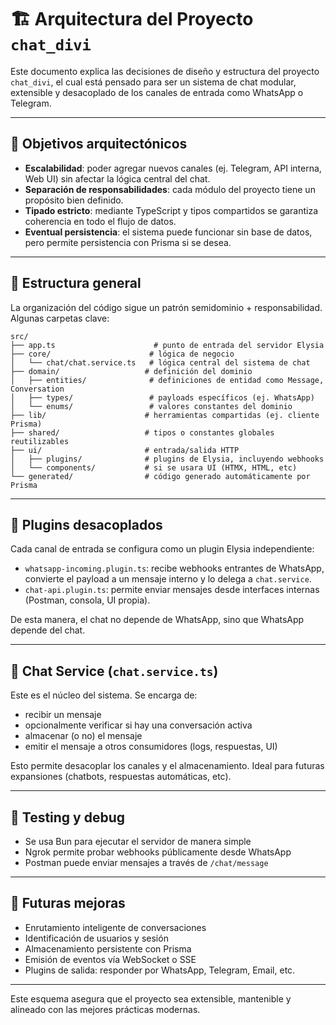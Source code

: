 # 🏗️ Arquitectura del Proyecto `chat_divi`

Este documento explica las decisiones de diseño y estructura del proyecto `chat_divi`, el cual está pensado para ser un sistema de chat modular, extensible y desacoplado de los canales de entrada como WhatsApp o Telegram.

---

## 🎯 Objetivos arquitectónicos

* **Escalabilidad**: poder agregar nuevos canales (ej. Telegram, API interna, Web UI) sin afectar la lógica central del chat.
* **Separación de responsabilidades**: cada módulo del proyecto tiene un propósito bien definido.
* **Tipado estricto**: mediante TypeScript y tipos compartidos se garantiza coherencia en todo el flujo de datos.
* **Eventual persistencia**: el sistema puede funcionar sin base de datos, pero permite persistencia con Prisma si se desea.

---

## 🧱 Estructura general

La organización del código sigue un patrón semidominio + responsabilidad. Algunas carpetas clave:

```
src/
├── app.ts                      # punto de entrada del servidor Elysia
├── core/                      # lógica de negocio
│   └── chat/chat.service.ts   # lógica central del sistema de chat
├── domain/                   # definición del dominio
│   ├── entities/              # definiciones de entidad como Message, Conversation
│   ├── types/                 # payloads específicos (ej. WhatsApp)
│   └── enums/                 # valores constantes del dominio
├── lib/                      # herramientas compartidas (ej. cliente Prisma)
├── shared/                   # tipos o constantes globales reutilizables
├── ui/                       # entrada/salida HTTP
│   ├── plugins/              # plugins de Elysia, incluyendo webhooks
│   └── components/           # si se usara UI (HTMX, HTML, etc)
└── generated/                # código generado automáticamente por Prisma
```

---

## 🔌 Plugins desacoplados

Cada canal de entrada se configura como un plugin Elysia independiente:

* `whatsapp-incoming.plugin.ts`: recibe webhooks entrantes de WhatsApp, convierte el payload a un mensaje interno y lo delega a `chat.service`.
* `chat-api.plugin.ts`: permite enviar mensajes desde interfaces internas (Postman, consola, UI propia).

De esta manera, el chat no depende de WhatsApp, sino que WhatsApp depende del chat.

---

## 💬 Chat Service (`chat.service.ts`)

Este es el núcleo del sistema. Se encarga de:

* recibir un mensaje
* opcionalmente verificar si hay una conversación activa
* almacenar (o no) el mensaje
* emitir el mensaje a otros consumidores (logs, respuestas, UI)

Esto permite desacoplar los canales y el almacenamiento. Ideal para futuras expansiones (chatbots, respuestas automáticas, etc).

---

## 🧪 Testing y debug

* Se usa Bun para ejecutar el servidor de manera simple
* Ngrok permite probar webhooks públicamente desde WhatsApp
* Postman puede enviar mensajes a través de `/chat/message`

---

## 🔮 Futuras mejoras

* Enrutamiento inteligente de conversaciones
* Identificación de usuarios y sesión
* Almacenamiento persistente con Prisma
* Emisión de eventos vía WebSocket o SSE
* Plugins de salida: responder por WhatsApp, Telegram, Email, etc.

---

Este esquema asegura que el proyecto sea extensible, mantenible y alineado con las mejores prácticas modernas.
